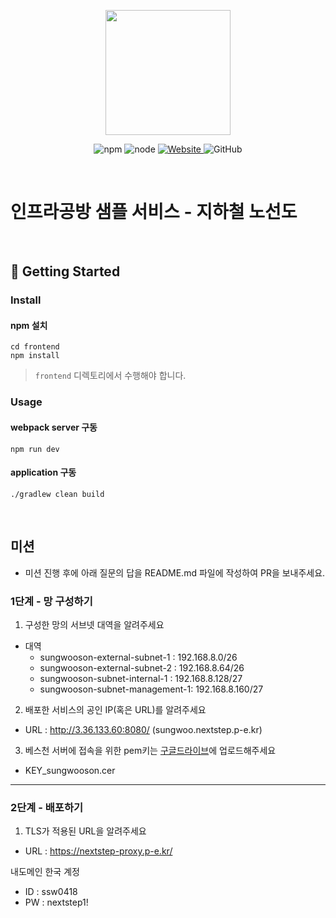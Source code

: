 <p align="center">
    <img width="200px;" src="https://raw.githubusercontent.com/woowacourse/atdd-subway-admin-frontend/master/images/main_logo.png"/>
</p>
<p align="center">
  <img alt="npm" src="https://img.shields.io/badge/npm-%3E%3D%205.5.0-blue">
  <img alt="node" src="https://img.shields.io/badge/node-%3E%3D%209.3.0-blue">
  <a href="https://edu.nextstep.camp/c/R89PYi5H" alt="nextstep atdd">
    <img alt="Website" src="https://img.shields.io/website?url=https%3A%2F%2Fedu.nextstep.camp%2Fc%2FR89PYi5H">
  </a>
  <img alt="GitHub" src="https://img.shields.io/github/license/next-step/atdd-subway-service">
</p>

<br>

# 인프라공방 샘플 서비스 - 지하철 노선도

<br>

## 🚀 Getting Started

### Install
#### npm 설치
```
cd frontend
npm install
```
> `frontend` 디렉토리에서 수행해야 합니다.

### Usage
#### webpack server 구동
```
npm run dev
```
#### application 구동
```
./gradlew clean build
```
<br>

## 미션

* 미션 진행 후에 아래 질문의 답을 README.md 파일에 작성하여 PR을 보내주세요.

### 1단계 - 망 구성하기
1. 구성한 망의 서브넷 대역을 알려주세요
- 대역
    * sungwooson-external-subnet-1 : 192.168.8.0/26
    * sungwooson-external-subnet-2 : 192.168.8.64/26
    * sungwooson-subnet-internal-1 : 192.168.8.128/27
    * sungwooson-subnet-management-1: 192.168.8.160/27

2. 배포한 서비스의 공인 IP(혹은 URL)를 알려주세요

- URL : http://3.36.133.60:8080/ (sungwoo.nextstep.p-e.kr)

3. 베스천 서버에 접속을 위한 pem키는 [구글드라이브](https://drive.google.com/drive/folders/1dZiCUwNeH1LMglp8dyTqqsL1b2yBnzd1?usp=sharing)에 업로드해주세요
- KEY_sungwooson.cer
   
---

### 2단계 - 배포하기
1. TLS가 적용된 URL을 알려주세요

- URL : https://nextstep-proxy.p-e.kr/

내도메인 한국 계정
* ID : ssw0418
* PW : nextstep1!


